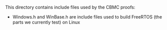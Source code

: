 This directory contains include files used by the CBMC proofs:

- Windows.h and WinBase.h are include files used to build FreeRTOS (the parts we
  currently test) on Linux
